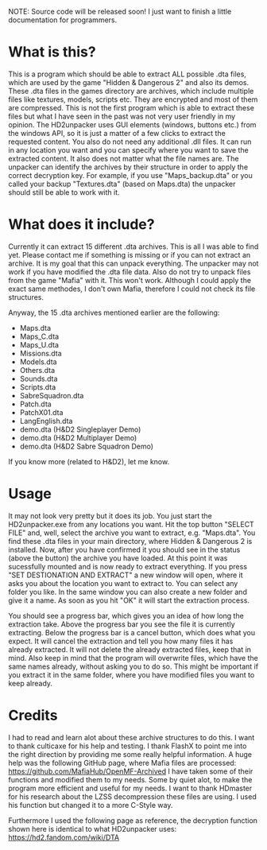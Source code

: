 NOTE: Source code will be released soon! I just want to finish a little documentation for programmers.

# What is this?

This is a program which should be able to extract ALL possible .dta files, which are used by the game "Hidden & Dangerous 2" and also its demos.
These .dta files in the games directory are archives, which include multiple files like textures, models, scripts etc. They are encrypted and most of them are compressed.
This is not the first program which is able to extract these files but what I have seen in the past was not very user friendly in my opinion.
The HD2unpacker uses GUI elements (windows, buttons etc.) from the windows API, so it is just a matter of a few clicks to extract the requested content.
You also do not need any additional .dll files. It can run in any location you want and you can specify where you want to save the extracted content.
It also does not matter what the file names are. The unpacker can identify the archives by their structure in order to apply the correct decryption key.
For example, if you use "Maps_backup.dta" or you called your backup "Textures.dta" (based on Maps.dta) the unpacker should still be able to work with it.


# What does it include?

Currently it can extract 15 different .dta archives. This is all I was able to find yet. Please contact me if something is missing or if you can not extract an archive.
It is my goal that this can unpack everything. The unpacker may not work if you have modified the .dta file data.
Also do not try to unpack files from the game "Mafia" with it. This won't work. Although I could apply the exact same methodes, I don't own Mafia, therefore I could not check its file structures.

Anyway, the 15 .dta archives mentioned earlier are the following:
- Maps.dta
- Maps_C.dta
- Maps_U.dta
- Missions.dta
- Models.dta
- Others.dta
- Sounds.dta
- Scripts.dta
- SabreSquadron.dta
- Patch.dta
- PatchX01.dta
- LangEnglish.dta
- demo.dta (H&D2 Singleplayer Demo)
- demo.dta (H&D2 Multiplayer Demo)
- demo.dta (H&D2 Sabre Squadron Demo)

If you know more (related to H&D2), let me know.


# Usage

It may not look very pretty but it does its job.
You just start the HD2unpacker.exe from any locations you want.
Hit the top button "SELECT FILE" and, well, select the archive you want to extract, e.g. "Maps.dta".
You find these .dta files in your main directory, where Hidden & Dangerous 2 is installed.
Now, after you have confirmed it you should see in the status (above the button) the archive you have loaded.
At this point it was sucessfully mounted and is now ready to extract everything.
If you press "SET DESTIONATION AND EXTRACT" a new window will open, where it asks you about the location you want to extract to. You can select any folder you like. In the same window you can also create a new folder and give it a name.
As soon as you hit "OK" it will start the extraction process.

You should see a progress bar, which gives you an idea of how long the extraction take.
Above the progress bar you see the file it is currently extracting.
Below the progress bar is a cancel button, which does what you expect. It will cancel the extraction and tell you how many files it has already extracted. It will not delete the already extracted files, keep that in mind.
Also keep in mind that the program will overwrite files, which have the same names already, without asking you to do so.
This might be important if you extract it in the same folder, where you have modified files you want to keep already.


# Credits

I had to read and learn alot about these archive structures to do this.
I want to thank culticaxe for his help and testing.
I thank FlashX to point me into the right direction by providing me some really helpful information.
A huge help was the following GitHub page, where Mafia files are processed:
https://github.com/MafiaHub/OpenMF-Archived
I have taken some of their functions and modified them to my needs. Some by quiet alot, to make the program more efficient and useful for my needs.
I want to thank HDmaster for his research about the LZSS decompression these files are using. I used his function but changed it to a more C-Style way.

Furthermore I used the following page as reference, the decryption function shown here is identical to what HD2unpacker uses:
https://hd2.fandom.com/wiki/DTA
